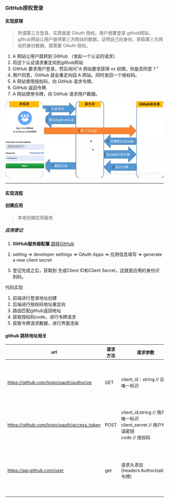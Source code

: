 ### GitHub授权登录

#### 实现原理

> 所谓第三方登录，实质就是 OAuth 授权。用户想要登录 github网站，github网站让用户提供第三方网站的数据，证明自己的身份。获取第三方网站的身份数据，就需要 OAuth 授权。

1. A 网站让用户跳转到 GitHub （发起一个认证的请求）
2. 将这个认证请求重定向到github网站
3. GitHub 要求用户登录，然后询问"A 网站要求获得 xx 权限，你是否同意？"
4. 用户同意，GitHub 就会重定向回 A 网站，同时发回一个授权码。
5. A 网站使用授权码，向 GitHub 请求令牌。
6. GitHub 返回令牌.
7. A 网站使用令牌，向 GitHub 请求用户数据。



![在这里插入图片描述](三方应用实现github授权.assets/watermark,type_ZmFuZ3poZW5naGVpdGk,shadow_10,text_aHR0cHM6Ly9ibG9nLmNzZG4ubmV0L3FxXzIxOTc2MDYz,size_16,color_FFFFFF,t_70.png)

---



#### 实现流程

#### 创建应用

> 本地创建应用服务

##### 应用登记

1. **GitHub服务器配置**   [跳转GitHub](https://github.com/)
2. setting => developer settings =>  OAuth Apps =>  应用信息填写 => generate a new client secret

3. 登记完成之后，获取到 生成Client ID和Client Secret，这就是应用的身份识别码。



代码实现

1. 前端进行登录地址创建
2. 后端进行授权码地址重定向
3. 路由匹配github返回地址
4. 获取授权码code，进行令牌请求
5. 获取令牌请求数据，进行界面渲染

#### github 跳转地址相关

| url                                         | 请求方法 | 请求参数                                                     | 说明             |
| ------------------------------------------- | -------- | ------------------------------------------------------------ | ---------------- |
| https://github.com/login/oauth/authorize    | GET      | client_id：string   // 应用唯一标识                          | 授权码获取地址   |
| https://github.com/login/oauth/access_token | POST     | client_id:string   // 用户唯一标识<br />client_secret   // 用户申请密钥<br />code     // 授权码 | 令牌 获取地址    |
| https://api.github.com/user                 | get      | 请求头添加{headers:Authorization:令牌}                       | 用户信息获取地址 |

